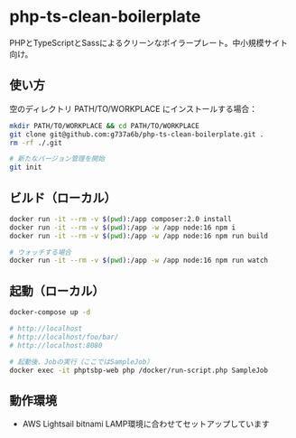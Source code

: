 # php-ts-clean-boilerplate

PHPとTypeScriptとSassによるクリーンなボイラープレート。中小規模サイト向け。

## 使い方

空のディレクトリ PATH/TO/WORKPLACE にインストールする場合：

```sh
mkdir PATH/TO/WORKPLACE && cd PATH/TO/WORKPLACE
git clone git@github.com:g737a6b/php-ts-clean-boilerplate.git .
rm -rf ./.git

# 新たなバージョン管理を開始
git init
```

## ビルド（ローカル）

```sh
docker run -it --rm -v $(pwd):/app composer:2.0 install
docker run -it --rm -v $(pwd):/app -w /app node:16 npm i
docker run -it --rm -v $(pwd):/app -w /app node:16 npm run build

# ウォッチする場合
docker run -it --rm -v $(pwd):/app -w /app node:16 npm run watch
```

## 起動（ローカル）

```sh
docker-compose up -d

# http://localhost
# http://localhost/foo/bar/
# http://localhost:8080

# 起動後、Jobの実行（ここではSampleJob）
docker exec -it phptsbp-web php /docker/run-script.php SampleJob
```

## 動作環境

- AWS Lightsail bitnami LAMP環境に合わせてセットアップしています
